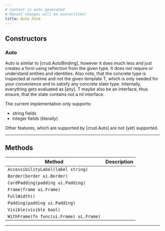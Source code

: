 ```yaml
---
# Content is auto generated
# Manual changes will be overwritten!
title: Auto Form
---
```



## Constructors
### Auto
Auto is similar to [crud.AutoBinding], however it does much less and just creates a form using
reflection from the given type. It does not require or understand entities and identities.
Also note, that the concrete type is inspected at runtime and not the given template T, which
is only needed for your convenience and to satisfy any concrete state type. Internally, everything gets evaluated
as [any]. T maybe also be an interface, thus ensure, that the state contains not a nil interface.

The current implementation only supports:
  - string fields
  - integer fields (literally)

Other features, which are supported by [crud.Auto] are not (yet) supported.

---
## Methods
| Method | Description |
|--------| ------------|
| `AccessibilityLabel(label string)` |  |
| `Border(border ui.Border)` |  |
| `CardPadding(padding ui.Padding)` |  |
| `Frame(frame ui.Frame)` |  |
| `FullWidth()` |  |
| `Padding(padding ui.Padding)` |  |
| `Visible(visible bool)` |  |
| `WithFrame(fn func(ui.Frame) ui.Frame)` |  |
---

